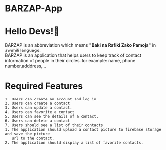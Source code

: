 # BARZAP-App

#  Hello Devs!&#128075;

BARZAP is an abbreviation which means <strong> "Baki na Rafiki Zako Pamoja"</strong> in swahili language.
<br>BARZAP is an application that helps users to keep track of contact information of people in their circles.
for example: name, phone number,adddress,...

# Required Features
   
    1. Users can create an account and log in.
    2. Users can create a contact
    3. Users can update a contact.
    4. Users can favorite a contact
    5. Users can see the details of a contact.
    6. Users can delete a contact
    7. Users should see a list of their contacts
    1. The application should upload a contact picture to firebase storage and save the picture
       url to the contact.
    2. The application should display a list of favorite contacts.

